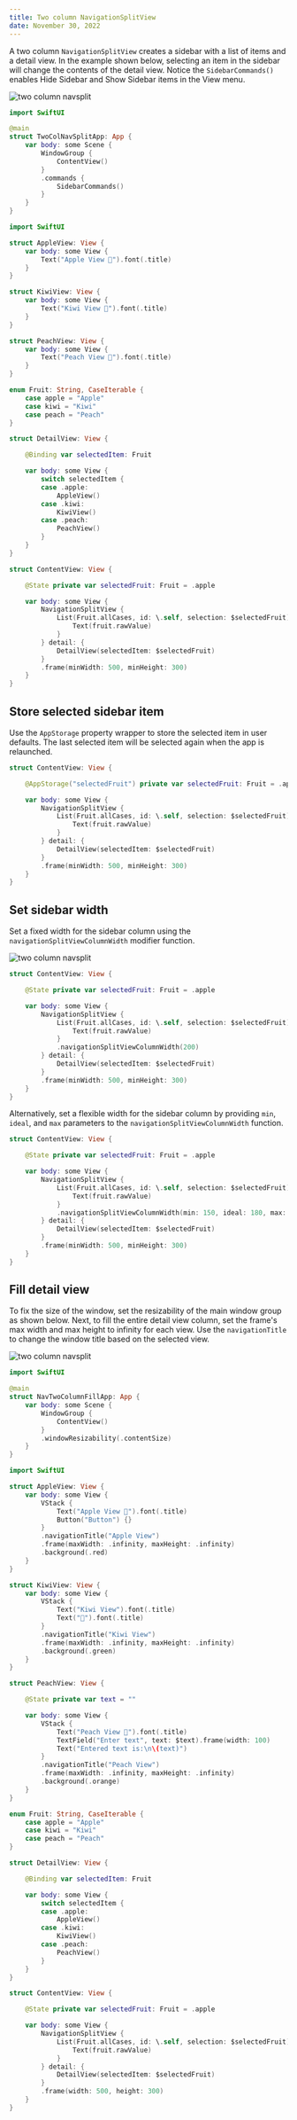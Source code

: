 ```yaml
---
title: Two column NavigationSplitView
date: November 30, 2022
---
```


A two column `NavigationSplitView` creates a sidebar with a list of items and a detail view. In the example shown below, selecting an item in the sidebar will change the contents of the detail view. Notice the `SidebarCommands()` enables Hide Sidebar and Show Sidebar items in the View menu.

<p><img src="../assets/images/swiftui-twocol-navsplit1.png" style="max-width:500px;" alt="two column navsplit"></p>

```swift
import SwiftUI

@main
struct TwoColNavSplitApp: App {
    var body: some Scene {
        WindowGroup {
            ContentView()
        }
        .commands {
            SidebarCommands()
        }
    }
}
```

```swift
import SwiftUI

struct AppleView: View {
    var body: some View {
        Text("Apple View 🍎").font(.title)
    }
}

struct KiwiView: View {
    var body: some View {
        Text("Kiwi View 🥝").font(.title)
    }
}

struct PeachView: View {
    var body: some View {
        Text("Peach View 🍑").font(.title)
    }
}

enum Fruit: String, CaseIterable {
    case apple = "Apple"
    case kiwi = "Kiwi"
    case peach = "Peach"
}

struct DetailView: View {

    @Binding var selectedItem: Fruit

    var body: some View {
        switch selectedItem {
        case .apple:
            AppleView()
        case .kiwi:
            KiwiView()
        case .peach:
            PeachView()
        }
    }
}

struct ContentView: View {

    @State private var selectedFruit: Fruit = .apple

    var body: some View {
        NavigationSplitView {
            List(Fruit.allCases, id: \.self, selection: $selectedFruit) { fruit in
                Text(fruit.rawValue)
            }
        } detail: {
            DetailView(selectedItem: $selectedFruit)
        }
        .frame(minWidth: 500, minHeight: 300)
    }
}
```

## Store selected sidebar item

Use the `AppStorage` property wrapper to store the selected item in user defaults. The last selected item will be selected again when the app is relaunched.

```swift
struct ContentView: View {

    @AppStorage("selectedFruit") private var selectedFruit: Fruit = .apple

    var body: some View {
        NavigationSplitView {
            List(Fruit.allCases, id: \.self, selection: $selectedFruit) { fruit in
                Text(fruit.rawValue)
            }
        } detail: {
            DetailView(selectedItem: $selectedFruit)
        }
        .frame(minWidth: 500, minHeight: 300)
    }
}
```

## Set sidebar width

Set a fixed width for the sidebar column using the `navigationSplitViewColumnWidth` modifier function.

<p><img src="../assets/images/swiftui-twocol-navsplit2.png" style="max-width:500px;" alt="two column navsplit"></p>

```swift
struct ContentView: View {

    @State private var selectedFruit: Fruit = .apple

    var body: some View {
        NavigationSplitView {
            List(Fruit.allCases, id: \.self, selection: $selectedFruit) { fruit in
                Text(fruit.rawValue)
            }
            .navigationSplitViewColumnWidth(200)
        } detail: {
            DetailView(selectedItem: $selectedFruit)
        }
        .frame(minWidth: 500, minHeight: 300)
    }
}
```

Alternatively, set a flexible width for the sidebar column by providing `min`, `ideal`, and `max` parameters to the `navigationSplitViewColumnWidth` function.

```swift
struct ContentView: View {

    @State private var selectedFruit: Fruit = .apple

    var body: some View {
        NavigationSplitView {
            List(Fruit.allCases, id: \.self, selection: $selectedFruit) { fruit in
                Text(fruit.rawValue)
            }
            .navigationSplitViewColumnWidth(min: 150, ideal: 180, max: 200)
        } detail: {
            DetailView(selectedItem: $selectedFruit)
        }
        .frame(minWidth: 500, minHeight: 300)
    }
}
```

## Fill detail view

To fix the size of the window, set the resizability of the main window group as shown below. Next, to fill the entire detail view column, set the frame's max width and max height to infinity for each view. Use the `navigationTitle` to change the window title based on the selected view.

<p><img src="../assets/images/swiftui-twocol-navsplit3.png" style="max-width:500px;" alt="two column navsplit"></p>

```swift
import SwiftUI

@main
struct NavTwoColumnFillApp: App {
    var body: some Scene {
        WindowGroup {
            ContentView()
        }
        .windowResizability(.contentSize)
    }
}
```

```swift
import SwiftUI

struct AppleView: View {
    var body: some View {
        VStack {
            Text("Apple View 🍎").font(.title)
            Button("Button") {}
        }
        .navigationTitle("Apple View")
        .frame(maxWidth: .infinity, maxHeight: .infinity)
        .background(.red)
    }
}

struct KiwiView: View {
    var body: some View {
        VStack {
            Text("Kiwi View").font(.title)
            Text("🥝").font(.title)
        }
        .navigationTitle("Kiwi View")
        .frame(maxWidth: .infinity, maxHeight: .infinity)
        .background(.green)
    }
}

struct PeachView: View {

    @State private var text = ""

    var body: some View {
        VStack {
            Text("Peach View 🍑").font(.title)
            TextField("Enter text", text: $text).frame(width: 100)
            Text("Entered text is:\n\(text)")
        }
        .navigationTitle("Peach View")
        .frame(maxWidth: .infinity, maxHeight: .infinity)
        .background(.orange)
    }
}

enum Fruit: String, CaseIterable {
    case apple = "Apple"
    case kiwi = "Kiwi"
    case peach = "Peach"
}

struct DetailView: View {

    @Binding var selectedItem: Fruit

    var body: some View {
        switch selectedItem {
        case .apple:
            AppleView()
        case .kiwi:
            KiwiView()
        case .peach:
            PeachView()
        }
    }
}

struct ContentView: View {

    @State private var selectedFruit: Fruit = .apple

    var body: some View {
        NavigationSplitView {
            List(Fruit.allCases, id: \.self, selection: $selectedFruit) { fruit in
                Text(fruit.rawValue)
            }
        } detail: {
            DetailView(selectedItem: $selectedFruit)
        }
        .frame(width: 500, height: 300)
    }
}
```
